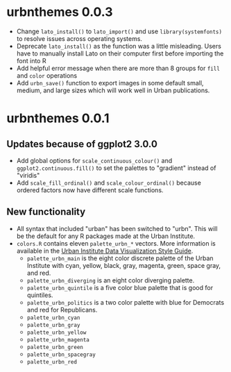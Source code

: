 # urbnthemes 0.0.3
* Change `lato_install()` to `lato_import()` and use `library(systemfonts)` to resolve issues across operating systems. 
* Deprecate `lato_install()` as the function was a little misleading. Users have to manually install Lato on their computer
  first before importing the font into R
* Add helpful error message when there are more than 8 groups for `fill` and
  `color` operations
* Add `urbn_save()` function to export images in some default small, medium, and
  large sizes which will work well in Urban publications. 
# urbnthemes 0.0.1

## Updates because of ggplot2 3.0.0

* Add global options for `scale_continuous_colour()` and `ggplot2.continuous.fill()` to set the palettes to "gradient" instead of "viridis"
* Add `scale_fill_ordinal()` and `scale_colour_ordinal()` because ordered factors now have different scale functions.

## New functionality

* All syntax that included "urban" has been switched to "urbn". This will be the default for any R packages made at the Urban Institute. 
* `colors.R` contains eleven `palette_urbn_*` vectors. More information is available in the [Urban Institute Data Visualization Style Guide](http://urbaninstitute.github.io/graphics-styleguide/). 
    * `palette_urbn_main` is the eight color discrete palette of the Urban Institute with cyan, yellow, black, gray, magenta, green, space gray, and red. 
    * `palette_urbn_diverging` is an eight color diverging palette. 
    * `palette_urbn_quintile` is a five color blue palette that is good for quintiles. 
    * `palette_urbn_politics` is a two color palette with blue for Democrats and red for Republicans. 
    * `palette_urbn_cyan`
    * `palette_urbn_gray`
    * `palette_urbn_yellow`
    * `palette_urbn_magenta`
    * `palette_urbn_green`
    * `palette_urbn_spacegray`
    * `palette_urbn_red`

